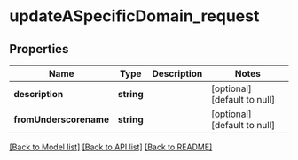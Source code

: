 # updateASpecificDomain_request

## Properties
Name | Type | Description | Notes
------------ | ------------- | ------------- | -------------
**description** | **string** |  | [optional] [default to null]
**fromUnderscorename** | **string** |  | [optional] [default to null]

[[Back to Model list]](../README.md#documentation-for-models) [[Back to API list]](../README.md#documentation-for-api-endpoints) [[Back to README]](../README.md)


